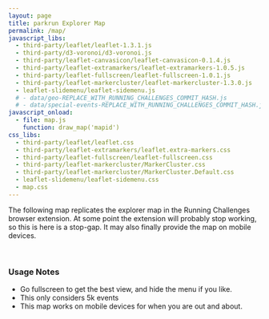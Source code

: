 ```yaml
---
layout: page
title: parkrun Explorer Map
permalink: /map/
javascript_libs:
  - third-party/leaflet/leaflet-1.3.1.js
  - third-party/d3-voronoi/d3-voronoi.js
  - third-party/leaflet-canvasicon/leaflet-canvasicon-0.1.4.js
  - third-party/leaflet-extramarkers/leaflet-extramarkers-1.0.5.js
  - third-party/leaflet-fullscreen/leaflet-fullscreen-1.0.1.js
  - third-party/leaflet-markercluster/leaflet-markercluster-1.3.0.js
  - leaflet-slidemenu/leaflet-sidemenu.js
  # - data/geo-REPLACE_WITH_RUNNING_CHALLENGES_COMMIT_HASH.js
  # - data/special-events-REPLACE_WITH_RUNNING_CHALLENGES_COMMIT_HASH.js
javascript_onload:
  - file: map.js
    function: draw_map('mapid')
css_libs:
  - third-party/leaflet/leaflet.css
  - third-party/leaflet-extramarkers/leaflet.extra-markers.css
  - third-party/leaflet-fullscreen/leaflet-fullscreen.css
  - third-party/leaflet-markercluster/MarkerCluster.css
  - third-party/leaflet-markercluster/MarkerCluster.Default.css
  - leaflet-slidemenu/leaflet-sidemenu.css
  - map.css
---
```


The following map replicates the explorer map in the Running Challenges browser extension. At some point the extension will probably stop working, so this is here is a stop-gap. It may also finally provide the map on mobile devices.

<div id="mapid"></div>
<br/>

### Usage Notes

- Go fullscreen to get the best view, and hide the menu if you like.
- This only considers 5k events
- This map works on mobile devices for when you are out and about.

